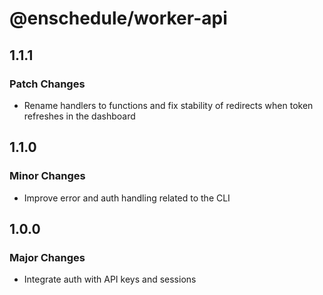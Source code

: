 # @enschedule/worker-api

## 1.1.1

### Patch Changes

- Rename handlers to functions and fix stability of redirects when token refreshes in the dashboard

## 1.1.0

### Minor Changes

- Improve error and auth handling related to the CLI

## 1.0.0

### Major Changes

- Integrate auth with API keys and sessions
